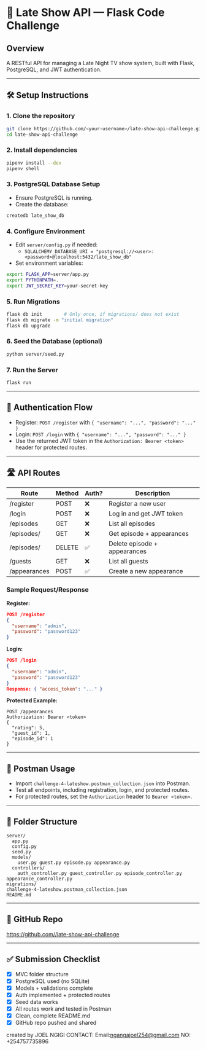 # 🌙 Late Show API — Flask Code Challenge

## Overview
A RESTful API for managing a Late Night TV show system, built with Flask, PostgreSQL, and JWT authentication.

---

## 🛠️ Setup Instructions

### 1. Clone the repository
```bash
git clone https://github.com/<your-username>/late-show-api-challenge.git
cd late-show-api-challenge
```

### 2. Install dependencies
```bash
pipenv install --dev
pipenv shell
```

### 3. PostgreSQL Database Setup
- Ensure PostgreSQL is running.
- Create the database:
```bash
createdb late_show_db
```

### 4. Configure Environment
- Edit `server/config.py` if needed:
  - `SQLALCHEMY_DATABASE_URI = "postgresql://<user>:<password>@localhost:5432/late_show_db"`
- Set environment variables:
```bash
export FLASK_APP=server/app.py
export PYTHONPATH=.
export JWT_SECRET_KEY=your-secret-key
```

### 5. Run Migrations
```bash
flask db init        # Only once, if migrations/ does not exist
flask db migrate -m "initial migration"
flask db upgrade
```

### 6. Seed the Database (optional)
```bash
python server/seed.py
```

### 7. Run the Server
```bash
flask run
```

---

## 🔐 Authentication Flow
- Register: `POST /register` with `{ "username": "...", "password": "..." }`
- Login: `POST /login` with `{ "username": "...", "password": "..." }`
- Use the returned JWT token in the `Authorization: Bearer <token>` header for protected routes.

---

## 🛣️ API Routes
| Route                        | Method | Auth? | Description                        |
|------------------------------|--------|-------|------------------------------------|
| /register                    | POST   | ❌    | Register a new user                |
| /login                       | POST   | ❌    | Log in and get JWT token           |
| /episodes                    | GET    | ❌    | List all episodes                  |
| /episodes/<id>               | GET    | ❌    | Get episode + appearances          |
| /episodes/<id>               | DELETE | ✅    | Delete episode + appearances       |
| /guests                      | GET    | ❌    | List all guests                    |
| /appearances                 | POST   | ✅    | Create a new appearance            |

### Sample Request/Response
**Register:**
```json
POST /register
{
  "username": "admin",
  "password": "password123"
}
```
**Login:**
```json
POST /login
{
  "username": "admin",
  "password": "password123"
}
Response: { "access_token": "..." }
```
**Protected Example:**
```http
POST /appearances
Authorization: Bearer <token>
{
  "rating": 5,
  "guest_id": 1,
  "episode_id": 1
}
```

---

## 🧪 Postman Usage
- Import `challenge-4-lateshow.postman_collection.json` into Postman.
- Test all endpoints, including registration, login, and protected routes.
- For protected routes, set the `Authorization` header to `Bearer <token>`.

---

## 📂 Folder Structure
```
server/
  app.py
  config.py
  seed.py
  models/
    user.py guest.py episode.py appearance.py
  controllers/
    auth_controller.py guest_controller.py episode_controller.py appearance_controller.py
migrations/
challenge-4-lateshow.postman_collection.json
README.md
```

---

## 📎 GitHub Repo
[https://github.com/<your-username>/late-show-api-challenge](https://github.com/<your-username>/late-show-api-challenge)

---

## ✅ Submission Checklist
- [x] MVC folder structure
- [x] PostgreSQL used (no SQLite)
- [x] Models + validations complete
- [x] Auth implemented + protected routes
- [x] Seed data works
- [x] All routes work and tested in Postman
- [x] Clean, complete README.md
- [x] GitHub repo pushed and shared

created by JOEL NGIGI
CONTACT: 
Email:ngangajoel254@gmail.com
NO: +254757735896

